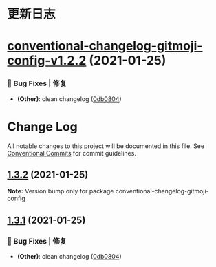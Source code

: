 # 更新日志

# [conventional-changelog-gitmoji-config-v1.2.2](https://github.com/arvinxx/commit-gitmoji/compare/conventional-changelog-gitmoji-config-v1.2.1...conventional-changelog-gitmoji-config-v1.2.2) (2021-01-25)


### 🐛 Bug Fixes | 修复

* **(Other)**: clean changelog ([0db0804](https://github.com/arvinxx/commit-gitmoji/commit/0db0804))

# Change Log

All notable changes to this project will be documented in this file.
See [Conventional Commits](https://conventionalcommits.org) for commit guidelines.

## [1.3.2](https://github.com/arvinxx/commit-gitmoji/compare/conventional-changelog-gitmoji-config@1.3.1...conventional-changelog-gitmoji-config@1.3.2) (2021-01-25)

**Note:** Version bump only for package conventional-changelog-gitmoji-config





## [1.3.1](https://github.com/arvinxx/commit-gitmoji/compare/conventional-changelog-gitmoji-config@1.3.0...conventional-changelog-gitmoji-config@1.3.1) (2021-01-25)


### 🐛 Bug Fixes | 修复

* **(Other)**: clean changelog ([0db0804](https://github.com/arvinxx/commit-gitmoji/commit/0db0804))
